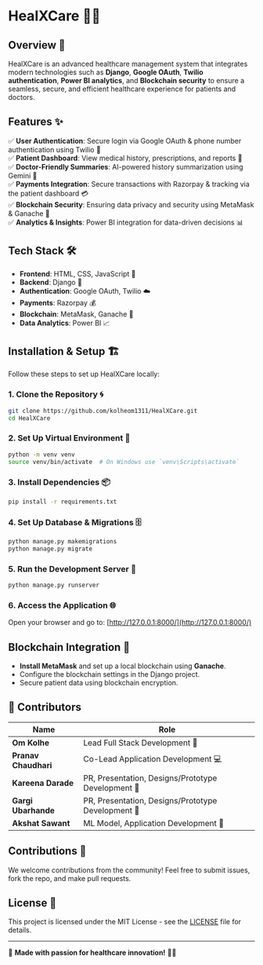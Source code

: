 # HealXCare 🏥💙

## Overview 🚀
HealXCare is an advanced healthcare management system that integrates modern technologies such as **Django**, **Google OAuth**, **Twilio authentication**, **Power BI analytics**, and **Blockchain security** to ensure a seamless, secure, and efficient healthcare experience for patients and doctors.

## Features ✨
✅ **User Authentication**: Secure login via Google OAuth & phone number authentication using Twilio 📲  
✅ **Patient Dashboard**: View medical history, prescriptions, and reports 📜  
✅ **Doctor-Friendly Summaries**: AI-powered history summarization using Gemini 🤖  
✅ **Payments Integration**: Secure transactions with Razorpay & tracking via the patient dashboard 💳  
✅ **Blockchain Security**: Ensuring data privacy and security using MetaMask & Ganache 🔐  
✅ **Analytics & Insights**: Power BI integration for data-driven decisions 📊  

## Tech Stack 🛠️
- **Frontend**: HTML, CSS, JavaScript 🎨  
- **Backend**: Django 🐍  
- **Authentication**: Google OAuth, Twilio ☁️  
- **Payments**: Razorpay 💰  
- **Blockchain**: MetaMask, Ganache 🔗  
- **Data Analytics**: Power BI 📈  

## Installation & Setup 🏗️
Follow these steps to set up HealXCare locally:

### 1. Clone the Repository 🌀
```bash
git clone https://github.com/kolheom1311/HealXCare.git
cd HealXCare
```

### 2. Set Up Virtual Environment 🐍
```bash
python -m venv venv
source venv/bin/activate  # On Windows use `venv\Scripts\activate`
```

### 3. Install Dependencies 📦
```bash
pip install -r requirements.txt
```

### 4. Set Up Database & Migrations 🗄️
```bash
python manage.py makemigrations
python manage.py migrate
```

### 5. Run the Development Server 🚀
```bash
python manage.py runserver
```

### 6. Access the Application 🌐
Open your browser and go to: [http://127.0.0.1:8000/](http://127.0.0.1:8000/)

## Blockchain Integration 🔗
- **Install MetaMask** and set up a local blockchain using **Ganache**.
- Configure the blockchain settings in the Django project.
- Secure patient data using blockchain encryption.

## 👥 Contributors  

| Name | Role |  
|------|------------------------------|  
| **Om Kolhe** | Lead Full Stack Development 🚀 |  
| **Pranav Chaudhari** | Co-Lead Application Development 💻 |  
| **Kareena Darade** | PR, Presentation, Designs/Prototype Development 🎨 |  
| **Gargi Ubarhande** | PR, Presentation, Designs/Prototype Development 🎨 |  
| **Akshat Sawant** | ML Model, Application Development 🤖 |  

## Contributions 🤝
We welcome contributions from the community! Feel free to submit issues, fork the repo, and make pull requests.

## License 📜
This project is licensed under the MIT License - see the [LICENSE](LICENSE) file for details.

---
💙 **Made with passion for healthcare innovation!** 🏥✨